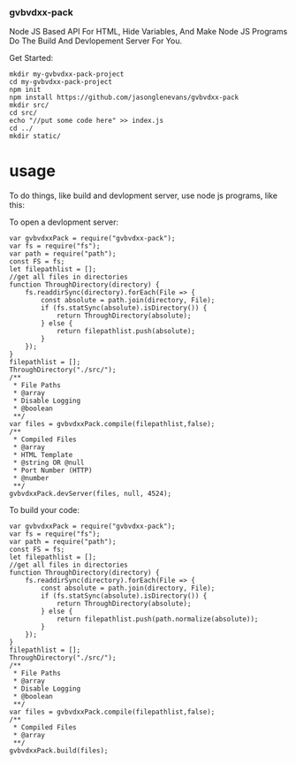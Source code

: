 ### gvbvdxx-pack

Node JS Based API For HTML,
Hide Variables, And Make Node JS Programs Do The Build And Devlopement Server For You.

Get Started:

```
mkdir my-gvbvdxx-pack-project
cd my-gvbvdxx-pack-project
npm init
npm install https://github.com/jasonglenevans/gvbvdxx-pack
mkdir src/
cd src/
echo "//put some code here" >> index.js
cd ../
mkdir static/
```

# usage

To do things, like build and devlopment server, use node js programs,
like this:

To open a devlopment server:

```
var gvbvdxxPack = require("gvbvdxx-pack");
var fs = require("fs");
var path = require("path");
const FS = fs;
let filepathlist = [];
//get all files in directories
function ThroughDirectory(directory) {
    fs.readdirSync(directory).forEach(File => {
        const absolute = path.join(directory, File);
        if (fs.statSync(absolute).isDirectory()) {
            return ThroughDirectory(absolute);
        } else {
            return filepathlist.push(absolute);
		}
    });
}
filepathlist = [];
ThroughDirectory("./src/");
/**
 * File Paths
 * @array
 * Disable Logging
 * @boolean
 **/
var files = gvbvdxxPack.compile(filepathlist,false);
/**
 * Compiled Files
 * @array
 * HTML Template
 * @string OR @null
 * Port Number (HTTP)
 * @number
 **/
gvbvdxxPack.devServer(files, null, 4524);
```

To build your code:

```
var gvbvdxxPack = require("gvbvdxx-pack");
var fs = require("fs");
var path = require("path");
const FS = fs;
let filepathlist = [];
//get all files in directories
function ThroughDirectory(directory) {
    fs.readdirSync(directory).forEach(File => {
        const absolute = path.join(directory, File);
        if (fs.statSync(absolute).isDirectory()) {
            return ThroughDirectory(absolute);
        } else {
            return filepathlist.push(path.normalize(absolute));
		}
    });
}
filepathlist = [];
ThroughDirectory("./src/");
/**
 * File Paths
 * @array
 * Disable Logging
 * @boolean
 **/
var files = gvbvdxxPack.compile(filepathlist,false);
/**
 * Compiled Files
 * @array
 **/
gvbvdxxPack.build(files);
```